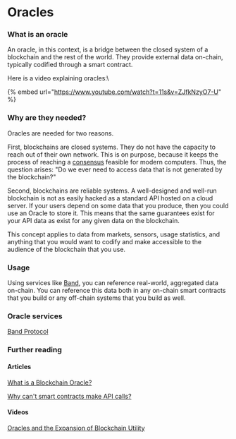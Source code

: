 # Oracles

### What is an oracle <a href="#what-is-an-oracle" id="what-is-an-oracle"></a>

An oracle, in this context, is a bridge between the closed system of a blockchain and the rest of the world. They provide external data on-chain, typically codified through a smart contract.

Here is a video explaining oracles:\


{% embed url="https://www.youtube.com/watch?t=11s&v=ZJfkNzyO7-U" %}

### Why are they needed? <a href="#why-are-they-needed" id="why-are-they-needed"></a>

Oracles are needed for two reasons.

First, blockchains are closed systems. They do not have the capacity to reach out of their own network. This is on purpose, because it keeps the process of reaching a [consensus](../../concepts/blockchain-components/consensus-mechanism.md) feasible for modern computers. Thus, the question arises: "Do we ever need to access data that is not generated by the blockchain?"

Second, blockchains are reliable systems. A well-designed and well-run blockchain is not as easily hacked as a standard API hosted on a cloud server. If your users depend on some data that you produce, then you could use an Oracle to store it. This means that the same guarantees exist for your API data as exist for any given data on the blockchain.

This concept applies to data from markets, sensors, usage statistics, and anything that you would want to codify and make accessible to the audience of the blockchain that you use.

### Usage <a href="#usage" id="usage"></a>

Using services like [Band](https://bandprotocol.com/data-provider), you can reference real-world, aggregated data on-chain. You can reference this data both in any on-chain smart contracts that you build or any off-chain systems that you build as well.

### Oracle services <a href="#other-services" id="other-services"></a>

[Band Protocol](https://docs.bandchain.org)

### Further reading <a href="#further-reading" id="further-reading"></a>

#### Articles

[What is a Blockchain Oracle?](https://betterprogramming.pub/what-is-a-blockchain-oracle-f5ccab8dbd72)

[Why can't smart contracts make API calls?](https://ethereum.stackexchange.com/questions/301/why-cant-contracts-make-api-calls)

#### Videos

[Oracles and the Expansion of Blockchain Utility](https://youtu.be/BVUZpWa8vpw)&#x20;
